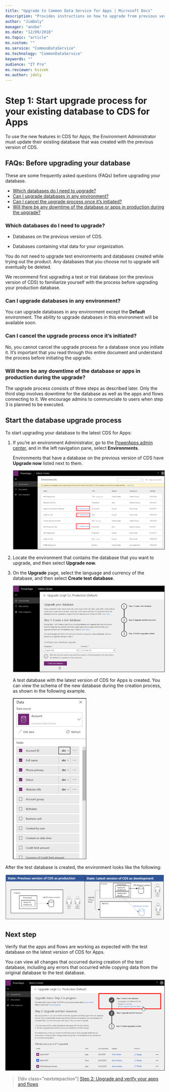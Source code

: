 ```yaml
---
title: "Upgrade to Common Data Service for Apps | Microsoft Docs"
description: "Provides instructions on how to upgrade from previous version of Common Data Service to CDS for Apps"
author: "JimDaly"
manager: "annbe"
ms.date: "12/09/2018"
ms.topic: "article"
ms.custom: ""
ms.service: "CommonDataService"
ms.technology: "CommonDataService"
keywords: ""
audience: "IT Pro"
ms.reviewer: kvivek
ms.author: jdaly
---
```


# Step 1: Start upgrade process for your existing database to CDS for Apps

To use the new features in CDS for Apps, the Environment Administrator must
update their existing database that was created with the previous version of
CDS. 

## FAQs: Before upgrading your database 

These are some frequently asked questions (FAQs) before upgrading your database.

- [Which databases do I need to upgrade?](#which-databases-do-i-need-to-upgrade)
- [Can I upgrade databases in any environment?](#can-i-upgrade-databases-in-any-environment)
- [Can I cancel the upgrade process once it’s initiated?](#can-i-cancel-the-upgrade-process-once-its-initiated)
- [Will there be any downtime of the database or apps in production during the upgrade?](#will-there-be-any-downtime-of-the-database-or-apps-in-production-during-the-upgrade-process)

### Which databases do I need to upgrade? 

-   Databases on the previous version of CDS. 

-   Databases containing vital data for your organization. 

You do not need to upgrade test environments and databases created while trying
out the product. Any databases that you choose not to upgrade will eventually be
deleted. 

We recommend first upgrading a test or trial database (on the previous version
of CDS) to familiarize yourself with the process before upgrading your
production database. 

### Can I upgrade databases in any environment? 

You can upgrade databases in any environment except the **Default** environment. The ability to upgrade databases in this environment will be available soon.

### Can I cancel the upgrade process once it’s initiated? 

No, you cannot cancel the upgrade process for a database once you initiate it.
It’s important that you read through this entire document and understand the
process before initiating the upgrade. 

### Will there be any downtime of the database or apps in production during the upgrade? 

The upgrade process consists of three steps as described later. Only the third
step involves downtime for the database as well as the apps and flows connecting
to it. We encourage admins to communciate to users when step 3 is planned to be executed. 

## Start the database upgrade process

To start upgrading your database to the latest CDS for Apps: 

1.  If you’re an environment Administrator, go to the [PowerApps admin
    center](https://admin.powerapps.com/), and in the left navigation pane,
    select **Environments**. 

    Environments that have a database on the previous version of CDS have **Upgrade now** listed next to them. 

    ![Environments](media/environments.png)

2.  Locate the environment that contains the database that you want to upgrade,
    and then select **Upgrade now.** 

3.  On the **Upgrade** page, select the language and currency of the database,
    and then select **Create test database**.  

    ![Create test database](media/create-test-database.png)

    A test database with the latest version of CDS for Apps is created. You can view the schema of the new database during the creation process, as shown in the following example. 

    ![Database schema](media/db-schema.png)

After the test database is created, the environment looks like the following:  

![After database upgrade](media/after-db-upgrade.png)

## Next step

Verify that the apps and flows are working as expected with the test database on
the latest version of CDS for Apps. 

You can view all changes that occurred during creation of the test database, including any errors that occurred while copying data from the original database to the test database.  

![Errors during database upgrade](media/error-db-upgrade.png)

> [!div class="nextstepaction"]
> [Step 2: Upgrade and verify your apps and flows](upgrade-verify-apps-flows.md)
